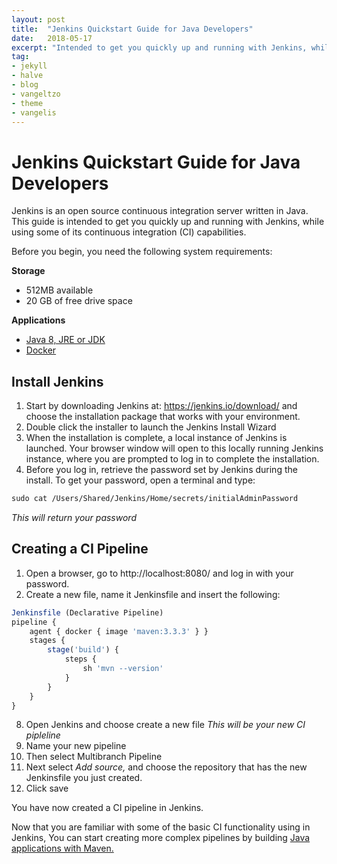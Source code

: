 ```yaml
---
layout: post
title:  "Jenkins Quickstart Guide for Java Developers"
date:   2018-05-17
excerpt: "Intended to get you quickly up and running with Jenkins, while using some of its continuous integration capabilities"
tag:
- jekyll
- halve
- blog
- vangeltzo
- theme
- vangelis
---
```

# Jenkins Quickstart Guide for Java Developers  

Jenkins is an open source continuous integration server written in Java. This guide is intended to get you quickly up and running with Jenkins, while using some of its continuous integration (CI) capabilities.

Before you begin, you need the following system requirements:

**Storage**

- 512MB available
- 20 GB of free drive space

**Applications**

- [Java 8, JRE or JDK](https://java.com/en/download/)
- [Docker](https://store.docker.com)

## Install Jenkins

1.  Start by downloading Jenkins at: https://jenkins.io/download/ and choose the installation package that works with your environment.
2.  Double click the installer to launch the Jenkins Install Wizard
3.  When the installation is complete, a local instance of Jenkins is launched. Your browser window will open to this locally running Jenkins instance, where you are prompted to log in to complete the installation.
4. Before you log in, retrieve the password set by Jenkins during the install. To get your password, open a terminal and type:

````cl
sudo cat /Users/Shared/Jenkins/Home/secrets/initialAdminPassword
````
*This will return your password*

## Creating a CI Pipeline

1. Open a browser, go to http://localhost:8080/ and log in with your password.
2. Create a new file, name it Jenkinsfile and insert the following:

````JavaScript
Jenkinsfile (Declarative Pipeline)
pipeline {
    agent { docker { image 'maven:3.3.3' } }
    stages {
        stage('build') {
            steps {
                sh 'mvn --version'
            }
        }
    }
}
````

8. Open Jenkins and choose create a new file
*This will be your new CI pipleline*
9. Name your new pipeline
10. Then select Multibranch Pipeline
11. Next select *Add source,* and choose the repository that has the new Jenkinsfile you just created.
12. Click save

You have now created a CI pipeline in Jenkins.

 Now that you are familiar with some of the basic CI functionality using in Jenkins, You can start creating more complex pipelines by building [Java applications with Maven.](https://java.com/en/download/)
